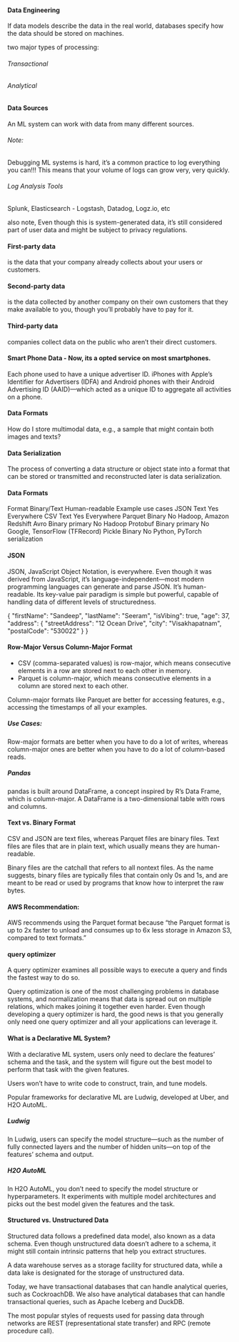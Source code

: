 #### Data Engineering 

If data models describe the data in the real world, databases specify how the data should be stored on machines. 

two major types of processing: 
###### Transactional 
###### Analytical

#### Data Sources 
An ML system can work with data from many different sources. 


###### Note: 
Debugging ML systems is hard, it’s a common practice to log everything you can!!! 
This means that your volume of logs can grow very, very quickly. 

###### Log Analysis Tools
Splunk, Elasticsearch - Logstash, Datadog, Logz.io, etc

also note, Even though this is system-generated data, it’s still considered part of user data and might be subject to privacy regulations. 

#### First-party data
is the data that your company already collects about your users or customers. 

#### Second-party data  
is the data collected by another company on their own customers that they make available to you, though you’ll probably have to pay for it. 

#### Third-party data
companies collect data on the public who aren’t their direct customers.



#### Smart Phone Data - Now, its a opted service on most smartphones. 
Each phone used to have a unique advertiser ID. iPhones with Apple’s Identifier for Advertisers (IDFA) and Android phones with their Android Advertising ID (AAID)—which acted as a unique ID to aggregate all activities on a phone. 


#### Data Formats 

How do I store multimodal data, e.g., a sample that might contain both images and texts?

#### Data Serialization 
The process of converting a data structure or object state into a format that can be stored or transmitted and reconstructed later is data serialization. 

#### Data Formats 
Format	Binary/Text	Human-readable	Example use cases
JSON	Text	Yes	Everywhere
CSV	Text	Yes	Everywhere
Parquet	Binary	No	Hadoop, Amazon Redshift
Avro	Binary primary	No	Hadoop
Protobuf	Binary primary	No	Google, TensorFlow (TFRecord)
Pickle	Binary	No	Python, PyTorch serialization


#### JSON 
JSON, JavaScript Object Notation, is everywhere. Even though it was derived from JavaScript, it’s language-independent—most modern programming languages can generate and parse JSON. It’s human-readable. Its key-value pair paradigm is simple but powerful, capable of handling data of different levels of structuredness.

{
  "firstName": "Sandeep",
  "lastName": "Seeram",
  "isVibing": true,
  "age": 37,
  "address": {
    "streetAddress": "12 Ocean Drive",
    "city": "Visakhapatnam",
    "postalCode": "530022"
  }
}

#### Row-Major Versus Column-Major Format 

- CSV (comma-separated values) is row-major, which means consecutive elements in a row are stored next to each other in memory. 
- Parquet is column-major, which means consecutive elements in a column are stored next to each other. 

 Column-major formats like Parquet are better for accessing features, e.g., accessing the timestamps of all your examples.

##### Use Cases: 
 Row-major formats are better when you have to do a lot of writes, whereas column-major ones are better when you have to do a lot of column-based reads. 


##### Pandas 
pandas is built around DataFrame, a concept inspired by R’s Data Frame, which is column-major. A DataFrame is a two-dimensional table with rows and columns. 


#### Text vs. Binary Format
CSV and JSON are text files, whereas Parquet files are binary files. Text files are files that are in plain text, which usually means they are human-readable. 

Binary files are the catchall that refers to all nontext files. As the name suggests, binary files are typically files that contain only 0s and 1s, and are meant to be read or used by programs that know how to interpret the raw bytes. 

#### AWS Recommendation: 

AWS recommends using the Parquet format because “the Parquet format is up to 2x faster to unload and consumes up to 6x less storage in Amazon S3, compared to text formats.”

#### query optimizer
A query optimizer examines all possible ways to execute a query and finds the fastest way to do so. 

Query optimization is one of the most challenging problems in database systems, and normalization means that data is spread out on multiple relations, which makes joining it together even harder. Even though developing a query optimizer is hard, the good news is that you generally only need one query optimizer and all your applications can leverage it.

#### What is a Declarative ML System? 

With a declarative ML system, users only need to declare the features’ schema and the task, and the system will figure out the best model to perform that task with the given features. 

Users won’t have to write code to construct, train, and tune models. 

Popular frameworks for declarative ML are Ludwig, developed at Uber, and H2O AutoML. 

##### Ludwig 
In Ludwig, users can specify the model structure—such as the number of fully connected layers and the number of hidden units—on top of the features’ schema and output. 

##### H2O AutoML 
In H2O AutoML, you don’t need to specify the model structure or hyperparameters. It experiments with multiple model architectures and picks out the best model given the features and the task.

#### Structured vs. Unstructured Data

Structured data follows a predefined data model, also known as a data schema.
Even though unstructured data doesn’t adhere to a schema, it might still contain intrinsic patterns that help you extract structures. 

A data warehouse serves as a storage facility for structured data, while a data lake is designated for the storage of unstructured data. 


Today, we have transactional databases that can handle analytical queries, such as CockroachDB. We also have analytical databases that can handle transactional queries, such as Apache Iceberg and DuckDB.

The most popular styles of requests used for passing data through networks are REST (representational state transfer) and RPC (remote procedure call). 